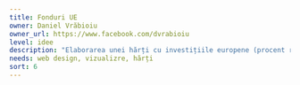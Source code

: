 ```yaml
---
title: Fonduri UE
owner: Daniel Vrăbioiu
owner_url: https://www.facebook.com/dvrabioiu
level: idee
description: "Elaborarea unei hărți cu investițiile europene (procent realizare, execuție bugetară, data estimativă de incheiere etc) aflate în desfășurare in România. Status: cercetare (ce date sunt disponibile, altele decat cele de pe data.gov.ro?)"
needs: web design, vizualizre, hărți
sort: 6
---
```


